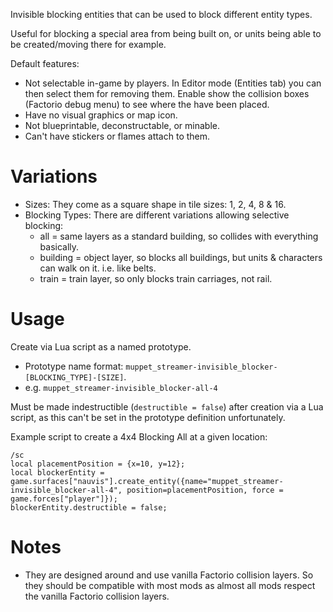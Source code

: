 Invisible blocking entities that can be used to block different entity types.

Useful for blocking a special area from being built on, or units being able to be created/moving there for example.

Default features:
- Not selectable in-game by players. In Editor mode (Entities tab) you can then select them for removing them. Enable show the collision boxes (Factorio debug menu) to see where the have been placed.
- Have no visual graphics or map icon.
- Not blueprintable, deconstructable, or minable.
- Can't have stickers or flames attach to them.



# Variations

- Sizes: They come as a square shape in tile sizes: 1, 2, 4, 8 & 16.
- Blocking Types: There are different variations allowing selective blocking:
    - all = same layers as a standard building, so collides with everything basically.
    - building = object layer, so blocks all buildings, but units & characters can walk on it. i.e. like belts.
    - train = train layer, so only blocks train carriages, not rail.



# Usage

Create via Lua script as a named prototype.
- Prototype name format: `muppet_streamer-invisible_blocker-[BLOCKING_TYPE]-[SIZE]`.
- e.g. `muppet_streamer-invisible_blocker-all-4`

Must be made indestructible (`destructible = false`) after creation via a Lua script, as this can't be set in the prototype definition unfortunately.

Example script to create a 4x4 Blocking All at a given location:
```
/sc
local placementPosition = {x=10, y=12};
local blockerEntity = game.surfaces["nauvis"].create_entity({name="muppet_streamer-invisible_blocker-all-4", position=placementPosition, force = game.forces["player"]});
blockerEntity.destructible = false;
```



# Notes

- They are designed around and use vanilla Factorio collision layers. So they should be compatible with most mods as almost all mods respect the vanilla Factorio collision layers.